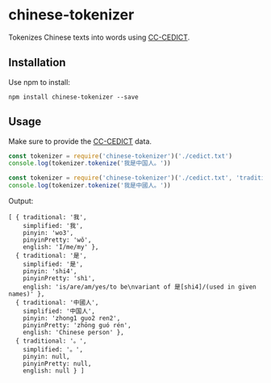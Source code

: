 # chinese-tokenizer

Tokenizes Chinese texts into words using [CC-CEDICT](https://cc-cedict.org/).

## Installation

Use npm to install:

~~~
npm install chinese-tokenizer --save
~~~

## Usage

Make sure to provide the [CC-CEDICT](https://cc-cedict.org/) data.

~~~js
const tokenizer = require('chinese-tokenizer')('./cedict.txt')
console.log(tokenizer.tokenize('我是中国人。'))
~~~

~~~js
const tokenizer = require('chinese-tokenizer')('./cedict.txt', 'traditional')
console.log(tokenizer.tokenize('我是中國人。'))
~~~

Output:

~~~
[ { traditional: '我',
    simplified: '我',
    pinyin: 'wo3',
    pinyinPretty: 'wǒ',
    english: 'I/me/my' },
  { traditional: '是',
    simplified: '是',
    pinyin: 'shi4',
    pinyinPretty: 'shì',
    english: 'is/are/am/yes/to be\nvariant of 是[shi4]/(used in given names)' },
  { traditional: '中國人',
    simplified: '中国人',
    pinyin: 'zhong1 guo2 ren2',
    pinyinPretty: 'zhōng guó rén',
    english: 'Chinese person' },
  { traditional: '。',
    simplified: '。',
    pinyin: null,
    pinyinPretty: null,
    english: null } ]
~~~

